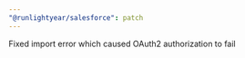 ```yaml
---
"@runlightyear/salesforce": patch
---
```


Fixed import error which caused OAuth2 authorization to fail
